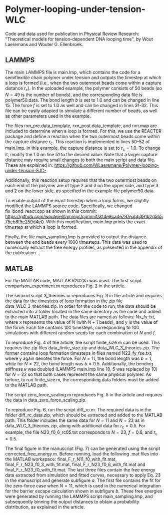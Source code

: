 # Polymer-looping-under-tension-WLC
Code and data used for publication in Physical Review Research: "Theoretical models for tension-dependent DNA looping time", by Wout Laeremans and Wouter G. Ellenbroek.

## LAMMPS
The main LAMMPS file is main.lmp, which contains the code for a semiflexible chain polymer under tension and outputs the timestep at which a loop is formed (i.e., when the two outermost beads come within a capture distance $r_\mathrm{c}$). In the uploaded example, the polymer consists of 50 beads (so $N = 49$ is the number of bonds), and the corresponding data file is polymer50.data. The bond length $b$ is set to 1.0 and can be changed in line 15. The force $f$ is set to 1.0 as well and can be changed in lines 31-32. This file can be easily adapted to simulate a different number of beads, as well as other parameters used in the example.

The files rxn_pre.data_template, rxn_post.data_template, and rxn.map are included to determine when a loop is formed. For this, we use the REACTER package and define a reaction when the two outermost beads come within the capture distance $r_\mathrm{c}$. This reaction is implemented in lines 50–52 of main.lmp. In this example, the capture distance is set to $r_\mathrm{c} = 1.0$. To change it, modify the 1.0 on line 51 to the desired value. Note that a larger capture distance may require small changes to both the main script and data file. These are explained in: https://github.com/WLaeremans/Polymer-looping-under-tension-FJC-

Additionally, this reaction setup requires that the two outermost beads on each end of the polymer are of type 2 and 3 on the upper side, and type 3 and 2 on the lower side, as specified in the example file polymer50.data.

To enable output of the exact timestep when a loop forms, we slightly modified the LAMMPS source code. Specifically, we changed fix_bond_react.cpp as shown in this commit: https://github.com/wouterel/lammps/commit/314e9ca4e797eabb391b2d5b575cb6f5e259d4e0. With this modification, main.lmp prints the exact timestep at which a loop is formed.

Finally, the file main_sampling.lmp is provided to output the distance between the end beads every 1000 timesteps. This data was used to numerically extract the free energy profiles, as presented in the appendix of the publication.

## MATLAB
For the MATLAB code, MATLAB R2023a was used. The first script comparison_experiment.m reproduces Fig. 2 in the article. 

The second script 3_theories.m reproduces Fig. 3 in the article and requires the data for the timesteps of loop formation in the zip file data_WLC_3_theories.zip. In order for the code to run, the data should be extracted into a folder located in the same directory as the code and added to the main MATLAB path. The data files are named as follows: Nx_fy.txt, where x represents the value of $N$ (with $N + 1$ beads), and y is the value of the force. Each file contains 100 timesteps, corresponding to 100 simulations with different random seeds for each combination of $N$ and $f$. 

To reproduce Fig. 4 of the article, the script finite_size.m can be used. This requires the zip files data_finite_size.zip and data_WLC_3_theories.zip. The former contains loop formation timesteps in files named N22_fy_fse.txt, where y again denotes the force. For $N = 11$, the bond length was $b = 1$, while for $N = 22$, the bond length was $b = 0.5$. Additionally, the bending stiffness $\kappa$ was doubled (LAMMPS main.lmp line 18, 5 was replaced by 10) for $N = 22$ so that both cases represent the same physical polymer. As before, to run finite_size.m, the corresponding data folders must be added to the MATLAB path. 

The script zero_force_scaling.m reproduces Fig. 5 in the article and requires the data in data_zero_force_scaling.zip. 

To reproduce Fig. 6, run the script diff_rc.m. The required data is in the folder diff_rc_data.zip, which should be extracted and added to the MATLAB path. This folder includes the same data for $N = 11$ and $N = 23$ as in data_WLC_3_theories.zip, along with additional data for $r_\mathrm{c} = 0.5$. For example, the file N23_f0_6_rc05.txt corresponds to $N = 23$, $f = 0.6$, and $r_\mathrm{c} = 0.5$. 

The final figure in the manuscript (Fig. 7) can be generated using the script corrected_free_energy.m. Before running, load the following .mat files into the MATLAB workspace: final_F_r_N11_f0_with_fit.mat, final_F_r_N23_f0_3_with_fit.mat, final_F_r_N23_f0_6_with_fit.mat and final_F_r_N23_f0_with_fit.mat. The last three files contain the free energy data extracted from simulation and fitted curves, necessary to apply Eq. 23 in the manuscript and generate subfigure $a$. The first file contains the fit for the zero-force case when $N = 11$, which is used in the numerical integration for the barrier escape calculation shown in subfigure $b$. These free energies were generated by running the LAMMPS script main_sampling.lmp, and subsequently binning the output distances to obtain a probability distribution, as explained in the article.
